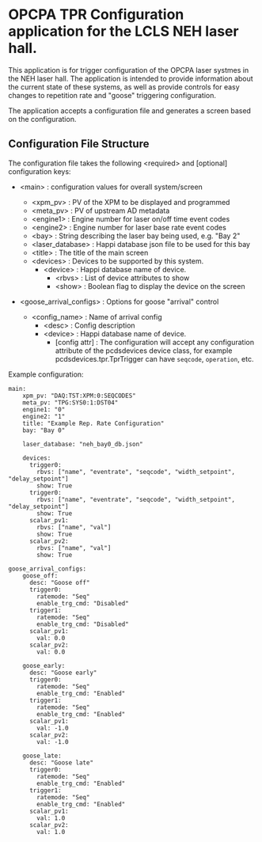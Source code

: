 # OPCPA TPR Configuration application for the LCLS NEH laser hall.

This application is for trigger configuration of the OPCPA laser systmes in
the NEH laser hall. The application is intended to provide information about
the current state of these systems, as well as provide controls for easy
changes to repetition rate and "goose" triggering configuration.

The application accepts a configuration file and generates a screen based on
the configuration.

## Configuration File Structure

The configuration file takes the following \<required> and [optional] configuration keys:

- \<main> : configuration values for overall system/screen
  - \<xpm_pv> : PV of the XPM to be displayed and programmed
  - \<meta_pv> : PV of upstream AD metadata
  - \<engine1> : Engine number for laser on/off time event codes
  - \<engine2> : Engine number for laser base rate event codes
  - \<bay> : String describing the laser bay being used, e.g. "Bay 2"
  - \<laser_database> : Happi database json file to be used for this bay
  - \<title> : The title of the main screen
  - \<devices> : Devices to be supported by this system.
    - \<device> : Happi database name of device.
      - \<rbvs> : List of device attributes to show
      - \<show> : Boolean flag to display the device on the screen

- \<goose_arrival_configs> : Options for goose "arrival" control
    - \<config_name> : Name of arrival config
      - \<desc> : Config description
      - \<device> : Happi database name of device.
        - [config attr] : The configuration will accept any configuration attribute of the pcdsdevices device class, for example pcdsdevices.tpr.TprTrigger can have `seqcode`, `operation`, etc.

Example configuration:

```
main:
    xpm_pv: "DAQ:TST:XPM:0:SEQCODES"
    meta_pv: "TPG:SYS0:1:DST04"
    engine1: "0"
    engine2: "1"
    title: "Example Rep. Rate Configuration"
    bay: "Bay 0"

    laser_database: "neh_bay0_db.json"

    devices:
      trigger0:
        rbvs: ["name", "eventrate", "seqcode", "width_setpoint", "delay_setpoint"]
        show: True
      trigger0:
        rbvs: ["name", "eventrate", "seqcode", "width_setpoint", "delay_setpoint"]
        show: True
      scalar_pv1:
        rbvs: ["name", "val"]
        show: True
      scalar_pv2:
        rbvs: ["name", "val"]
        show: True

goose_arrival_configs:
    goose_off:
      desc: "Goose off"
      trigger0:
        ratemode: "Seq"
        enable_trg_cmd: "Disabled"
      trigger1:
        ratemode: "Seq"
        enable_trg_cmd: "Disabled"
      scalar_pv1:
        val: 0.0
      scalar_pv2:
        val: 0.0

    goose_early:
      desc: "Goose early"
      trigger0:
        ratemode: "Seq"
        enable_trg_cmd: "Enabled"
      trigger1:
        ratemode: "Seq"
        enable_trg_cmd: "Enabled"
      scalar_pv1:
        val: -1.0
      scalar_pv2:
        val: -1.0

    goose_late:
      desc: "Goose late"
      trigger0:
        ratemode: "Seq"
        enable_trg_cmd: "Enabled"
      trigger1:
        ratemode: "Seq"
        enable_trg_cmd: "Enabled"
      scalar_pv1:
        val: 1.0
      scalar_pv2:
        val: 1.0
```
